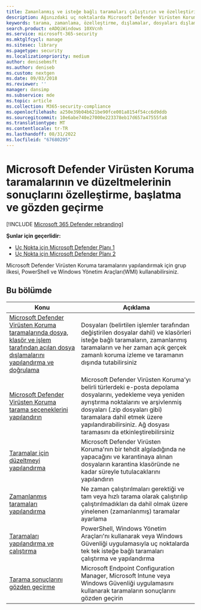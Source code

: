 ```yaml
---
title: Zamanlanmış ve isteğe bağlı taramaları çalıştırın ve özelleştirin.
description: Ağınızdaki uç noktalarda Microsoft Defender Virüsten Koruma taramalarını özelleştirme ve başlatma
keywords: tarama, zamanlama, özelleştirme, dışlamalar, dosyaları dışlama, düzeltme, tarama sonuçları, karantina, tehdit kaldırma, hızlı tarama, tam tarama, Microsoft Defender Virüsten Koruma
search.product: eADQiWindows 10XVcnh
ms.service: microsoft-365-security
ms.mktglfcycl: manage
ms.sitesec: library
ms.pagetype: security
ms.localizationpriority: medium
author: denisebmsft
ms.author: deniseb
ms.custom: nextgen
ms.date: 09/03/2018
ms.reviewer: ''
manager: dansimp
ms.subservice: mde
ms.topic: article
ms.collection: M365-security-compliance
ms.openlocfilehash: a250e39b04b621be90fce001a8154f54cc6d9ddb
ms.sourcegitcommit: 10e6abe740e27000e223378eb17d657a47555fa8
ms.translationtype: MT
ms.contentlocale: tr-TR
ms.lasthandoff: 08/31/2022
ms.locfileid: "67680295"
---
```

# <a name="customize-initiate-and-review-the-results-of-microsoft-defender-antivirus-scans-and-remediation"></a>Microsoft Defender Virüsten Koruma taramalarının ve düzeltmelerinin sonuçlarını özelleştirme, başlatma ve gözden geçirme

[!INCLUDE [Microsoft 365 Defender rebranding](../../includes/microsoft-defender.md)]


**Şunlar için geçerlidir:**

- [Uç Nokta için Microsoft Defender Planı 1](https://go.microsoft.com/fwlink/p/?linkid=2154037)
- [Uç Nokta için Microsoft Defender Planı 2](https://go.microsoft.com/fwlink/p/?linkid=2154037)

Microsoft Defender Virüsten Koruma taramalarını yapılandırmak için grup ilkesi, PowerShell ve Windows Yönetim Araçları(WMI) kullanabilirsiniz. 

## <a name="in-this-section"></a>Bu bölümde

Konu | Açıklama
---|---
[Microsoft Defender Virüsten Koruma taramalarında dosya, klasör ve işlem tarafından açılan dosya dışlamalarını yapılandırma ve doğrulama](configure-exclusions-microsoft-defender-antivirus.md) | Dosyaları (belirtilen işlemler tarafından değiştirilen dosyalar dahil) ve klasörleri isteğe bağlı taramaların, zamanlanmış taramaların ve her zaman açık gerçek zamanlı koruma izleme ve taramanın dışında tutabilirsiniz
[Microsoft Defender Virüsten Koruma tarama seçeneklerini yapılandırın](configure-advanced-scan-types-microsoft-defender-antivirus.md) | Microsoft Defender Virüsten Koruma'yı belirli türlerdeki e-posta depolama dosyalarını, yedekleme veya yeniden ayrıştırma noktalarını ve arşivlenmiş dosyaları (.zip dosyaları gibi) taramalara dahil etmek üzere yapılandırabilirsiniz. Ağ dosyası taramasını da etkinleştirebilirsiniz
[Taramalar için düzeltmeyi yapılandırma](configure-remediation-microsoft-defender-antivirus.md) | Microsoft Defender Virüsten Koruma'nın bir tehdit algıladığında ne yapacağını ve karantinaya alınan dosyaların karantina klasöründe ne kadar süreyle tutulacaklarını yapılandırın
[Zamanlanmış taramaları yapılandırma](scheduled-catch-up-scans-microsoft-defender-antivirus.md) | Ne zaman çalıştırılmaları gerektiği ve tam veya hızlı tarama olarak çalıştırılıp çalıştırılmadıkları da dahil olmak üzere yinelenen (zamanlanmış) taramalar ayarlama
[Taramaları yapılandırma ve çalıştırma](run-scan-microsoft-defender-antivirus.md) | PowerShell, Windows Yönetim Araçları'nı kullanarak veya Windows Güvenliği uygulamasıyla uç noktalarda tek tek isteğe bağlı taramaları çalıştırma ve yapılandırma
[Tarama sonuçlarını gözden geçirme](review-scan-results-microsoft-defender-antivirus.md) | Microsoft Endpoint Configuration Manager, Microsoft Intune veya Windows Güvenliği uygulamasını kullanarak taramaların sonuçlarını gözden geçirin